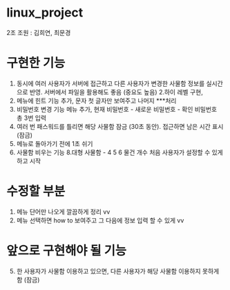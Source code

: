 # linux_project

2조 조원 : 김희연, 최문경

# 구현한 기능
1. 동시에 여러 사용자가 서버에 접근하고 다른 사용자가 변경한 사물함 정보를 
실시간으로 반영. 서버에서 파일을 활용해도 좋음 (중요도 높음)
2.하이 레벨 구현,
3. 메뉴에 힌트 기능 추가, 문자 첫 글자만 보여주고 나머지 ***처리
4. 비밀번호 변경 기능 메뉴 추가, 현재 비밀번호 - 새로운 비밀번호 - 확인 비밀번호 총 3번 입력
5. 여러 번 패스워드를 틀리면 해당 사물함 잠금 (30초 동안). 접근하면 남은 시간 표시 (잠금)
6. 메뉴로 돌아가기 전에 1초 쉬기
7. 사물함 비우는 기능
8.대형 사물함 - 4 5 6 물건 개수 처음 사용자가 설정할 수 있게 하고 시작

# 수정할 부분
1. 메뉴 단어만 나오게 깔끔하게 정리 vv
2. 메뉴 선택하면 how to 보여주고 그 다음에 정보 입력 할 수 있게 vv

# 앞으로 구현해야 될 기능




5. 한 사용자가 사물함 이용하고 있으면, 다른 사용자가 해당 사물함 이용하지 못하게 함 (잠금)
